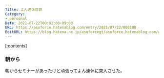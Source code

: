 ```yaml
---
Title: よん連休目前
Category:
- personal
Date: 2021-07-22T00:01:00+09:00
URL: https://asuforce.hatenablog.com/entry/2021/07/22/000100
EditURL: https://blog.hatena.ne.jp/asuforcegt/asuforce.hatenablog.com/atom/entry/26006613789579899
---
```


[:contents]

### 朝から

朝からセミナーがあったけど頑張ってよん連休に突入させた。


